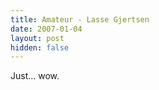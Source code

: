 ```yaml
---
title: Amateur - Lasse Gjertsen
date: 2007-01-04
layout: post
hidden: false
---
```


Just... wow.

<object width="425" height="350">
<param name="movie" value="http://youtube.com/v/JzqumbhfxRo"></param>
<embed src="http://youtube.com/v/JzqumbhfxRo" 
       type="application/x-shockwave-flash" 
       width="425" 
       height="350"></embed>
</object>
